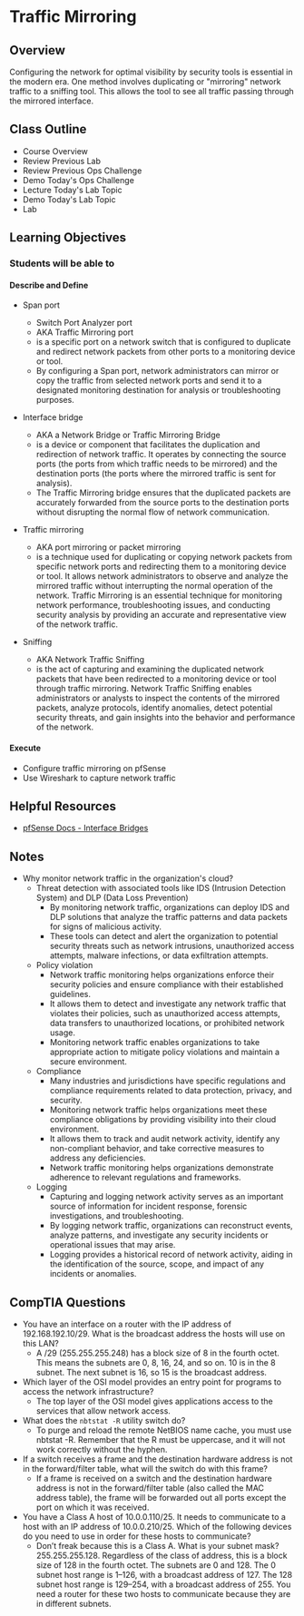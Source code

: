 # Traffic Mirroring

## Overview

Configuring the network for optimal visibility by security tools is essential in the modern era. One method involves duplicating or "mirroring" network traffic to a sniffing tool. This allows the tool to see all traffic passing through the mirrored interface.

## Class Outline

- Course Overview
- Review Previous Lab
- Review Previous Ops Challenge
- Demo Today's Ops Challenge
- Lecture Today's Lab Topic
- Demo Today's Lab Topic
- Lab

## Learning Objectives

### Students will be able to

#### Describe and Define

- Span port
  - Switch Port Analyzer port
  - AKA Traffic Mirroring port
  - is a specific port on a network switch that is configured to duplicate and redirect network packets from other ports to a monitoring device or tool.
  - By configuring a Span port, network administrators can mirror or copy the traffic from selected network ports and send it to a designated monitoring destination for analysis or troubleshooting purposes.

- Interface bridge
  - AKA a Network Bridge or Traffic Mirroring Bridge
  - is a device or component that facilitates the duplication and redirection of network traffic. It operates by connecting the source ports (the ports from which traffic needs to be mirrored) and the destination ports (the ports where the mirrored traffic is sent for analysis).
  - The Traffic Mirroring bridge ensures that the duplicated packets are accurately forwarded from the source ports to the destination ports without disrupting the normal flow of network communication.

- Traffic mirroring
  - AKA port mirroring or packet mirroring
  - is a technique used for duplicating or copying network packets from specific network ports and redirecting them to a monitoring device or tool. It allows network administrators to observe and analyze the mirrored traffic without interrupting the normal operation of the network. Traffic Mirroring is an essential technique for monitoring network performance, troubleshooting issues, and conducting security analysis by providing an accurate and representative view of the network traffic.

- Sniffing
  - AKA Network Traffic Sniffing
  - is the act of capturing and examining the duplicated network packets that have been redirected to a monitoring device or tool through traffic mirroring. Network Traffic Sniffing enables administrators or analysts to inspect the contents of the mirrored packets, analyze protocols, identify anomalies, detect potential security threats, and gain insights into the behavior and performance of the network.

#### Execute

- Configure traffic mirroring on pfSense 
- Use Wireshark to capture network traffic

## Helpful Resources

- [pfSense Docs - Interface Bridges](https://pfsense-docs.readthedocs.io/en/latest/interfaces/interface-bridges.html)

## Notes

- Why monitor network traffic in the organization's cloud?
  - Threat detection with associated tools like IDS (Intrusion Detection System) and DLP (Data Loss Prevention)
      - By monitoring network traffic, organizations can deploy IDS and DLP solutions that analyze the traffic patterns and data packets for signs of malicious activity.
      - These tools can detect and alert the organization to potential security threats such as network intrusions, unauthorized access attempts, malware infections, or data exfiltration attempts.
  - Policy violation
    - Network traffic monitoring helps organizations enforce their security policies and ensure compliance with their established guidelines.
    - It allows them to detect and investigate any network traffic that violates their policies, such as unauthorized access attempts, data transfers to unauthorized locations, or prohibited network usage.
    - Monitoring network traffic enables organizations to take appropriate action to mitigate policy violations and maintain a secure environment.
  - Compliance
    - Many industries and jurisdictions have specific regulations and compliance requirements related to data protection, privacy, and security.
    - Monitoring network traffic helps organizations meet these compliance obligations by providing visibility into their cloud environment.
    - It allows them to track and audit network activity, identify any non-compliant behavior, and take corrective measures to address any deficiencies.
    - Network traffic monitoring helps organizations demonstrate adherence to relevant regulations and frameworks.
  - Logging
    - Capturing and logging network activity serves as an important source of information for incident response, forensic investigations, and troubleshooting.
    - By logging network traffic, organizations can reconstruct events, analyze patterns, and investigate any security incidents or operational issues that may arise.
    - Logging provides a historical record of network activity, aiding in the identification of the source, scope, and impact of any incidents or anomalies.

## CompTIA Questions
- You have an interface on a router with the IP address of 192.168.192.10/29. What is the broadcast address the hosts will use on this LAN?
  - A /29 (255.255.255.248) has a block size of 8 in the fourth octet. This means the subnets are 0, 8, 16, 24, and so on. 10 is in the 8 subnet. The next subnet is 16, so 15 is the broadcast address.
- Which layer of the OSI model provides an entry point for programs to access the network infrastructure?
  - The top layer of the OSI model gives applications access to the services that allow network access.
- What does the `nbtstat -R` utility switch do?
  - To purge and reload the remote NetBIOS name cache, you must use nbtstat -R. Remember that the R must be uppercase, and it will not work correctly without the hyphen.
- If a switch receives a frame and the destination hardware address is not in the forward/filter table, what will the switch do with this frame?
  - If a frame is received on a switch and the destination hardware address is not in the forward/filter table (also called the MAC address table), the frame will be forwarded out all ports except the port on which it was received.
- You have a Class A host of 10.0.0.110/25. It needs to communicate to a host with an IP address of 10.0.0.210/25. Which of the following devices do you need to use in order for these hosts to communicate?
  - Don’t freak because this is a Class A. What is your subnet mask? 255.255.255.128. Regardless of the class of address, this is a block size of 128 in the fourth octet. The subnets are 0 and 128. The 0 subnet host range is 1–126, with a broadcast address of 127. The 128 subnet host range is 129–254, with a broadcast address of 255. You need a router for these two hosts to communicate because they are in different subnets.
